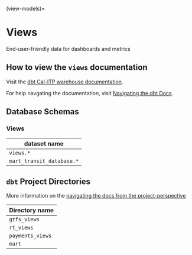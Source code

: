 (view-models)=
# Views

End-user-friendly data for dashboards and metrics

## How to view the `views` documentation

Visit the [dbt Cal-ITP warehouse documentation](https://dbt-docs.calitp.org/#!/overview).

For help navgating the documentation, visit [Navigating the dbt Docs](navigating-dbt-docs).

## Database Schemas

### Views
| dataset name |
| ------- |
| `views.*` |
| `mart_transit_database.*` |

## `dbt` Project Directories
More information on the [navigating the docs from the project-perspective](navigating-dbt-docs)

| Directory name |
| ------- |
| `gtfs_views` |
| `rt_views` |
| `payments_views` |
| `mart` |
